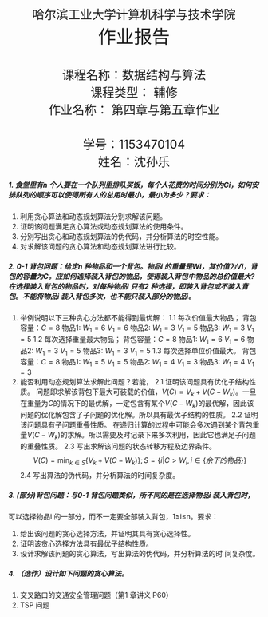 <br></br><br></br><br></br><br></br><br></br>
<center style="font-size:24px">哈尔滨工业大学计算机科学与技术学院 </center>
<center style="font-size:36px">作业报告 </center>
<br></br>
<center style="font-size:24px">课程名称：数据结构与算法</center>
<center style="font-size:24px">课程类型： 辅修</center>
<center style="font-size:24px">作业名称： 第四章与第五章作业</center>
<br></br>
<center style="font-size:24px">学号：1153470104</center>
<center style="font-size:24px">姓名：沈孙乐</center>
<div STYLE="page-break-after: always;"></div>


##### 1. 食堂里有n 个人要在一个队列里排队买饭，每个人花费的时间分别为Ci，如何安排队列的顺序可以使得所有人的总用时最小，最小为多少？要求：
1. 利用贪心算法和动态规划算法分别求解该问题。
2. 证明该问题满足贪心算法或动态规划算法的使用条件。
3. 分别写出贪心和动态规划算法的伪代码，并分析算法的时空性能。
4. 对求解该问题的贪心算法和动态规划算法进行比较。
##### 2. 0-1 背包问题：给定n 种物品和一个背包。物品i 的重量是Wi，其价值为Vi，背包的容量为C。应如何选择装入背包的物品，使得装入背包中物品的总价值最大? 在选择装入背包的物品时，对每种物品i 只有2 种选择，即装入背包或不装入背包。不能将物品i 装入背包多次，也不能只装入部分的物品i。
1. 举例说明以下三种贪心方法都不能得到最优解：
1.1 每次价值最大物品；
背包容量：$C=8$
物品$1$:  $W_1=6$ $V_1=6$
物品$2$:  $W_1=3$ $V_1=5$
物品$3$:  $W_1=3$ $V_1=5$
1.2 每次选择重量最大物品；
背包容量：$C=8$
物品$1$:  $W_1=6$ $V_1=6$
物品$2$:  $W_1=3$ $V_1=5$
物品$3$:  $W_1=3$ $V_1=5$
1.3 每次选择单位价值最大。
背包容量：$C=8$
物品$1$:  $W_1=5$ $V_1=5$
物品$2$:  $W_1=4$ $V_1=3$
物品$3$:  $W_1=4$ $V_1=3$
2. 能否利用动态规划算法求解此问题？若能，
2.1 证明该问题具有优化子结构性质。
问题即求解该背包下最大可装载的价值，$V(C)=V_k+V(C-W_k)$。一旦在重量为$C$的情况下的最优解，一定包含有某个$V(C-W_k)$的最优解，因此该问题的优化解包含了子问题的优化解。所以具有最优子结构的性质。
2.2 证明该问题具有子问题重叠性质。
在递归计算的过程中可能会多次遇到某个背包重量$V(C-W_k)$的求解。所以需要及时记录下来多次利用，因此它也满足子问题的重叠性质。
2.3 写出求解该问题的状态转移方程及边界条件。
$$V(C)=\min_{k\in S}\{V_k+V(C-W_k)\}; S=\{i|C>W_i,i\in \{余下的物品\} \}$$2.4 写出算法的伪代码，并分析算法的时间复杂度。
##### 3. (部分)背包问题：与0-1 背包问题类似，所不同的是在选择物品i 装入背包时，
可以选择物品i 的一部分，而不一定要全部装入背包，1≤i≤n。要求：
1. 给出该问题的贪心选择方法，并证明其具有贪心选择性。
2. 证明该贪心选择方法具有最优子结构性质。
3. 设计求解该问题的贪心算法，写出算法的伪代码，并分析算法的时
间复杂度。
##### 4. （选作）设计如下问题的贪心算法。
1. 交叉路口的交通安全管理问题（第1 章讲义 P60）
2. TSP 问题
